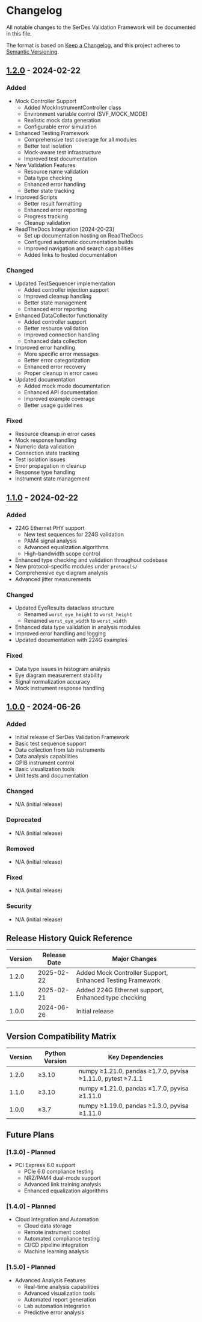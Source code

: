 # Changelog

All notable changes to the SerDes Validation Framework will be documented in this file.

The format is based on [Keep a Changelog](https://keepachangelog.com/en/1.0.0/),
and this project adheres to [Semantic Versioning](https://semver.org/spec/v2.0.0.html).

## [1.2.0] - 2024-02-22

### Added
- Mock Controller Support
  - Added MockInstrumentController class
  - Environment variable control (SVF_MOCK_MODE)
  - Realistic mock data generation
  - Configurable error simulation
- Enhanced Testing Framework
  - Comprehensive test coverage for all modules
  - Better test isolation
  - Mock-aware test infrastructure
  - Improved test documentation
- New Validation Features
  - Resource name validation
  - Data type checking
  - Enhanced error handling
  - Better state tracking
- Improved Scripts
  - Better result formatting
  - Enhanced error reporting
  - Progress tracking
  - Cleanup validation
- ReadTheDocs Integration [2024-20-23]
  - Set up documentation hosting on ReadTheDocs
  - Configured automatic documentation builds
  - Improved navigation and search capabilities
  - Added links to hosted documentation

### Changed
- Updated TestSequencer implementation
  - Added controller injection support
  - Improved cleanup handling
  - Better state management
  - Enhanced error reporting
- Enhanced DataCollector functionality
  - Added controller support
  - Better resource validation
  - Improved connection handling
  - Enhanced data collection
- Improved error handling
  - More specific error messages
  - Better error categorization
  - Enhanced error recovery
  - Proper cleanup in error cases
- Updated documentation
  - Added mock mode documentation
  - Enhanced API documentation
  - Improved example coverage
  - Better usage guidelines

### Fixed
- Resource cleanup in error cases
- Mock response handling
- Numeric data validation
- Connection state tracking
- Test isolation issues
- Error propagation in cleanup
- Response type handling
- Instrument state management

## [1.1.0] - 2024-02-22

### Added
- 224G Ethernet PHY support
  - New test sequences for 224G validation
  - PAM4 signal analysis
  - Advanced equalization algorithms
  - High-bandwidth scope control
- Enhanced type checking and validation throughout codebase
- New protocol-specific modules under `protocols/`
- Comprehensive eye diagram analysis
- Advanced jitter measurements

### Changed
- Updated EyeResults dataclass structure
  - Renamed `worst_eye_height` to `worst_height`
  - Renamed `worst_eye_width` to `worst_width`
- Enhanced data type validation in analysis modules
- Improved error handling and logging
- Updated documentation with 224G examples

### Fixed
- Data type issues in histogram analysis
- Eye diagram measurement stability
- Signal normalization accuracy
- Mock instrument response handling

## [1.0.0] - 2024-06-26

### Added
- Initial release of SerDes Validation Framework
- Basic test sequence support
- Data collection from lab instruments
- Data analysis capabilities
- GPIB instrument control
- Basic visualization tools
- Unit tests and documentation

### Changed
- N/A (initial release)

### Deprecated
- N/A (initial release)

### Removed
- N/A (initial release)

### Fixed
- N/A (initial release)

### Security
- N/A (initial release)

[1.2.0]: https://github.com/muditbhargava66/serdes-validation-framework/compare/v1.1.0...v1.2.0
[1.1.0]: N/A
[1.0.0]: https://github.com/muditbhargava66/serdes-validation-framework/releases/tag/v1.0.0

## Release History Quick Reference

| Version | Release Date | Major Changes |
|---------|--------------|---------------|
| 1.2.0   | 2025-02-22   | Added Mock Controller Support, Enhanced Testing Framework |
| 1.1.0   | 2025-02-21   | Added 224G Ethernet support, Enhanced type checking |
| 1.0.0   | 2024-06-26   | Initial release |

## Version Compatibility Matrix

| Version | Python Version | Key Dependencies |
|---------|---------------|------------------|
| 1.2.0   | ≥3.10        | numpy ≥1.21.0, pandas ≥1.7.0, pyvisa ≥1.11.0, pytest ≥7.1.1 |
| 1.1.0   | ≥3.10        | numpy ≥1.21.0, pandas ≥1.7.0, pyvisa ≥1.11.0 |
| 1.0.0   | ≥3.7         | numpy ≥1.19.0, pandas ≥1.3.0, pyvisa ≥1.11.0 |

## Future Plans

### [1.3.0] - Planned
- PCI Express 6.0 support
  - PCIe 6.0 compliance testing
  - NRZ/PAM4 dual-mode support
  - Advanced link training analysis
  - Enhanced equalization algorithms

### [1.4.0] - Planned
- Cloud Integration and Automation
  - Cloud data storage
  - Remote instrument control
  - Automated compliance testing
  - CI/CD pipeline integration
  - Machine learning analysis

### [1.5.0] - Planned
- Advanced Analysis Features
  - Real-time analysis capabilities
  - Advanced visualization tools
  - Automated report generation
  - Lab automation integration
  - Predictive error analysis